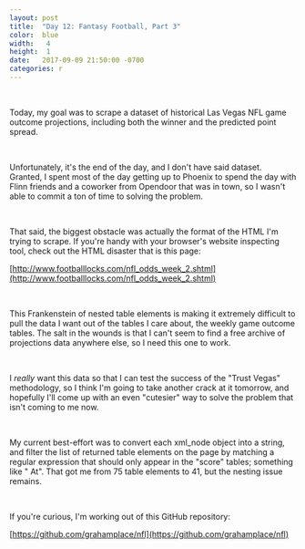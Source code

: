 ```yaml
---
layout: post
title:  "Day 12: Fantasy Football, Part 3"
color:  blue
width:   4
height:  1
date:   2017-09-09 21:50:00 -0700
categories: r
---
```


<br>

Today, my goal was to scrape a dataset of historical Las Vegas NFL game outcome projections,
  including both the winner and the predicted point spread.

<br>

Unfortunately, it's the end of the day, and I don't have said dataset. Granted,
  I spent most of the day getting up to Phoenix to spend the day with Flinn friends and
  a coworker from Opendoor that was in town, so I wasn't able to commit a ton of
  time to solving the problem.

<br>

That said, the biggest obstacle was actually the format of the HTML I'm trying to
  scrape. If you're handy with your browser's website inspecting tool, check out
  the HTML disaster that is this page:

[http://www.footballlocks.com/nfl_odds_week_2.shtml](http://www.footballlocks.com/nfl_odds_week_2.shtml)

<br>

This Frankenstein of nested table elements is making it extremely difficult to
  pull the data I want out of the tables I care about, the weekly game outcome tables.
  The salt in the wounds is that I can't seem to find a free archive of projections
  data anywhere else, so I need this one to work.

<br>

I _really_ want this data so that I can test the success of the "Trust Vegas" methodology,
  so I think I'm going to take another crack at it tomorrow, and hopefully I'll come up with
  an even "cutesier" way to solve the problem that isn't coming to me now.

<br>

My current best-effort was to convert each xml_node object into a string, and filter the
  list of returned table elements on the page by matching a regular expression that should
  only appear in the "score" tables; something like "<td> At". That got me from 75 table elements to 41,
  but the nesting issue remains.

<br>

If you're curious, I'm working out of this GitHub repository:

[https://github.com/grahamplace/nfl](https://github.com/grahamplace/nfl)
